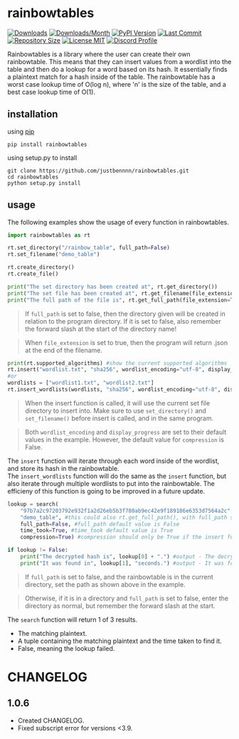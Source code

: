 # rainbowtables

[![Downloads](https://pepy.tech/badge/rainbowtables)](https://pepy.tech/project/rainbowtables)
[![Downloads/Month](https://pepy.tech/badge/rainbowtables/month)](https://pepy.tech/project/rainbowtables)
[![PyPI Version](https://img.shields.io/pypi/v/rainbowtables)](https://pypi.org/project/rainbowtables/)
[![Last Commit](https://img.shields.io/github/last-commit/justbennnn/rainbowtables)](https://github.com/JustBennnn/rainbowtables/commits/master)
[![Repository Size](https://img.shields.io/github/repo-size/justbennnn/rainbowtables)](https://github.com/JustBennnn/rainbowtables)
[![License MIT](https://img.shields.io/github/license/justbennnn/rainbowtables)](https://github.com/JustBennnn/rainbowtables/blob/master/LICENSE)
[![Discord Profile](https://img.shields.io/badge/chat-discord-blue)](https://discordapp.com/users/801460768577945681)

Rainbowtables is a library where the user can create their own rainbowtable. This means that they can insert values
from a wordlist into the table and then do a lookup for a word based on its hash. It essentially finds a plaintext 
match for a hash inside of the table. The rainbowtable has a worst case lookup time of O(log n), where 'n' is the size
of the table, and a best case lookup time of O(1).

## installation
using [pip](https://pypi.org/project/rainbowtables "")

```
pip install rainbowtables
```

using setup.py to install

```
git clone https://github.com/justbennnn/rainbowtables.git
cd rainbowtables
python setup.py install
```

## usage
The following examples show the usage of every function in rainbowtables.

```python
import rainbowtables as rt

rt.set_directory("/rainbow_table", full_path=False)
rt.set_filename("demo_table")

rt.create_directory()
rt.create_file()

print("The set directory has been created at", rt.get_directory()) 
print("The set file has been created at", rt.get_filename(file_extension=True))
print("The full path of the file is", rt.get_full_path(file_extension=True))
```

> If `full_path` is set to false, then the directory given will be created in relation to the program directory. 
> If it is set to false, also remember the forward slash at the start of the directory name!

> When `file_extension` is set to true, then the program will return .json at the end of the filename.

```python
print(rt.supported_algorithms) #show the current supported algorithms
rt.insert("wordlist.txt", "sha256", wordlist_encoding="utf-8", display_progress=True, compression=True) #display_progress shows the current word being iterated
#or
wordlists = ["wordlist1.txt", "wordlist2.txt"]
rt.insert_wordlists(wordlists, "sha256", wordlist_encoding="utf-8", display_progress=True, compression=True) #this function inserts multiple wordlists at once
```

> When the insert function is called, it will use the current set file directory to insert into.
> Make sure to use `set_directory()` and `set_filename()` before insert is called, and in the same program.

> Both `wordlist_encoding` and `display_progress` are set to their default values in the example.
> However, the default value for `compression` is False.

The `insert` function will iterate through each word inside of the wordlist, and store its hash in the rainbowtable.\
The `insert_wordlists` function will do the same as the `insert` function, but also iterate through multiple wordlists to put into the rainbowtable.
The efficieny of this function is going to be improved in a future update.

```python
lookup = search(
    "97b7a2c97203792e932f1a2d26eb5b3f780ab9ec42e9f189186e6353d7564a2c", 
    "demo_table", #this could also rt.get_full_path(), with full_path set to True
    full_path=False, #full_path default value is False
    time_took=True, #time_took default value is True
    compression=True) #compression should only be True if the insert function compressed the table

if lookup != False:
    print("The decrypted hash is", lookup[0] + ".") #output - The decrypted hash is https://www.youtube.com/watch?v=iik25wqIuFo.
    print("It was found in", lookup[1], "seconds.") #output - It was found in 0.5 seconds.
```

> If `full_path` is set to false, and the rainbowtable is in the current directory, set the path as shown above in the example.

> Otherwise, if it is in a directory and `full_path` is set to false, enter the directory as normal, but remember the forward slash
> at the start.

The `search` function will return 1 of 3 results. 
* The matching plaintext.
* A tuple containing the matching plaintext and the time taken to find it.
* False, meaning the lookup failed.

# CHANGELOG

## 1.0.6

* Created CHANGELOG.
* Fixed subscript error for versions <3.9.